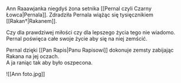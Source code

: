 Ann Raaawjanka niegdyś żona setnika [[Pernal czyli Czarny Łowca|Pernala]]. Zdradziła Pernala wiążąc się tysięcznikiem [[Rakan†|Rakanem]].

Czy dla prawdziwej miłości czy dla lepszego życia tego nie wiadomo. Pernal poświęca całe swoje życie aby się na niej zemścić.

Pernal dzięki [[Pan Rapis|Panu Rapisowi]] dokonuje zemsty zabijając Rakana na jej oczach.  
A ja raniąc tak aby było oszpecona.

![[Ann foto.jpg]]